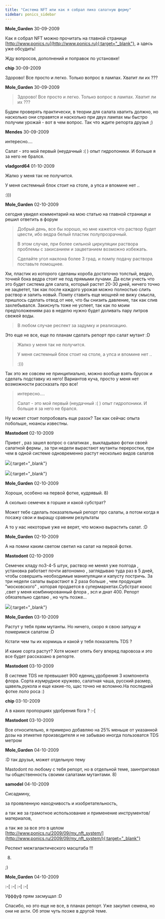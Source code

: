 ```yaml
---
title: "Система NFT или как я собрал пико салатную ферму"
sidebar: ponics_sidebar
---
```


**Mole_Garden** 30-09-2009

Как я собрал NFT можно прочитать на главной странице [http://www.ponics.ru](http://www.ponics.ru){:target="_blank"}, а здесь уже обсудить! 

Жду вопросов, дополнений и поправок по установке!


**chip** 30-09-2009

Здорово! Все просто и легко. Только вопрос в лампах. Хватит ли их ???


**Mole_Garden** 30-09-2009

> Здорово! Все просто и легко. Только вопрос в лампах. Хватит ли их ???

Будем проверять практически, в теории для салата хватить должно, но насколько они справятся и насколько при двух лампах мы быстро получим урожай - вот в чем вопрос. Так что ждите репорта друзья ;)


**Mendes** 30-09-2009

интересно....

Салат - это мой первый (неудачный :( ) опыт гидропоники. И больше я за него не брался.


**vladgord64** 01-10-2009

Жалко у меня так не получится.

У меня системный блок стоит на столе, а упса и впомине нет ..

:)))


**Mole_Garden** 02-10-2009

сегодня увидел комментарий на мою статью на главной странице и решил ответить в форум

> Добрый день, все бы хорошо, но мне кажется что раствор будет цвести, ибо ведра белый пластик полупрозрачный.
> 
> В этом случае, при более сильной циркуляции раствора проблемы с закисанием и зацветанием возможно избежать.
> 
> Сделайте угол наклона более 3 град. и помпу подачу раствора поставьте помощнее.

Хм, пластик из которого сделаны короба достаточно толстый, ведро, точней бока ведра стоят не под прямыми лучами. Да если учесть что это будет система для салата, который растет 20-30 дней, ничего точно не зацветет, так как после каждого урожая можно полностью слить раствор и залить новый. Помпу ставить еще мощней не вижу смысла, пришлось сделать отвод от нее, что бы снизить давление, так как слив захлебывался. Закиснуть тоже не успеет, так как по моим предположениям раз в неделю нужно будет доливать пару литров свежей воды. 

> В любом случае респект за задумку и реализацию.

Это еще не все, еще по планам сделать репорт про салат мутант :D

> Жалко у меня так не получится.
> 
> У меня системный блок стоит на столе, а упса и впомине нет ..
> 
> :)))

Так это же совсем не принципиально, можно вообще взять брусок и сделать подставку из него! Вариантов куча, просто у меня нет возможности рассказать про все!

> интересно....
> 
> Салат - это мой первый (неудачный :( ) опыт гидропоники. И больше я за него не брался.

Ну может стоит попробовать еще разок? Так как сейчас опыта побольше, нюансы известны.


**Mastodont** 02-10-2009

 Привет , раз зашел вопрос о салатиках , выкладываю фотки своей салатной фермы , за три недели вырастают мутанты переростки, при чем в одной системе одновременно растут несколько видов салатов

[![](/attachimages/604_Фото022.png)](https://t.me/ponics_ru_files/1646){:target="_blank"}

[![](/attachimages/606_Фото024.png)](https://t.me/ponics_ru_files/1647){:target="_blank"}

**Mole_Garden** 02-10-2009

Хороши, особено на первой фотке, кудрявый. 8)

А сколько семечек в горшке и какой субстрат?

Может тебе сделать показательный репорт про салаты, а потом когда я посажу свои и выращу сравним результаты

А то у нас некоторые уже не верят, что можно вырастить салат. :D


**Mole_Garden** 02-10-2009

А на помни каким светом светил на салат на первой фотке.


**Mastodont** 02-10-2009

 Семечек кладу по3-4-5 штук, раствор не менял уже полгода , установка работает почти автономно , заглядываю туда раз в 5 дней, чтобы совершить необходимые манипуляции и капусту постричь. За три недели салаты вырастают в 2 раза больше , чем продукция "московского" , которая продается в супермаркетах.Субстрат кокос ,свет у меня комбинированный флора , эсл и днат 400. Репорт обязательно сделаю , но чуть позже... 

[![](/attachimages/608_огород1.png)](https://t.me/ponics_ru_files/1648){:target="_blank"}

**Mole_Garden** 03-10-2009

Растут у тебя прям мутанты. Но ничего, скоро я свою запущу и померимся салатом :D

Кстати чем ты их кормишь и какой у тебя показатель TDS ?

И какие сорта растут? Хотя может опять бегу вперед паровоза и это все будет рассказано в репорте.


**Mastodont** 03-10-2009

 В системе ТDS не превышает 900 едениц,удобрения 3 компонента флора. Сорта изумрудное кружево, салатная чаша, русский размер, щавель,рукола и еще какие-то, щас точно не вспомню.На последней фотке лоло роса :)


**chip** 03-10-2009

А в каких пропорциях удобрения flora ? :-[


**Mastodont** 03-10-2009

 Все относительно, я примерно добавляю на 25% меньше от указанной дозы на этикетке производителя и не забываю иногда пользоватся TDS метром 


**Mole_Garden** 04-10-2009

 :D так друзья, может отдельную тему

Mastodont по любому с тебя репорт, но в отдельной теме, заинтриговал ты общественность своими салатами мутантами. 8)


**samodel** 04-10-2009

Сисадмину, 

за проявленную находчивость и изобретательность, 

а так же за грамотное использование и применение инструментов/материалов, 

а так же за все это в целом [http://www.ponics.ru/2009/09/my_nft_system/](http://www.ponics.ru/2009/09/my_nft_system/){:target="_blank"}

Респект межгалактического масштаба !!!

8)

;)


**Mole_Garden** 04-10-2009

 :-[ :-[ :-[ :-[

Уфффуф прям засмущал :D

Спасибо, но это еще не все, в планах репорт. Уже закупил семена, но они не ахти. Об этом чуть позже в другой теме.


